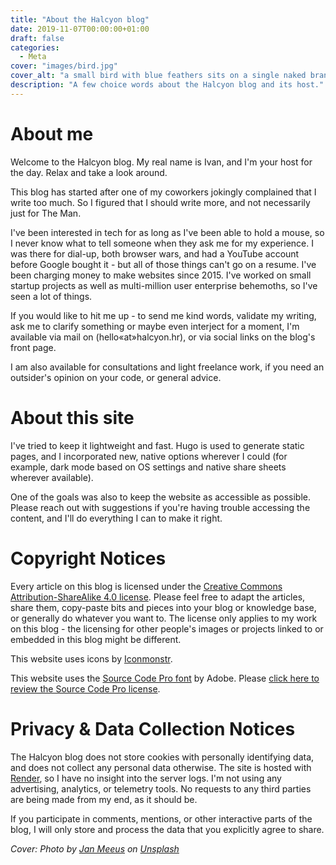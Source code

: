 ```yaml
---
title: "About the Halcyon blog"
date: 2019-11-07T00:00:00+01:00
draft: false
categories:
  - Meta
cover: "images/bird.jpg"
cover_alt: "a small bird with blue feathers sits on a single naked branch, its back turned towards the camera but looking to the left. the background is green but blurry and out of focus"
description: "A few choice words about the Halcyon blog and its host."
---
```


# About me

Welcome to the Halcyon blog. My real name is Ivan, and I'm your host for the
day. Relax and take a look around.

This blog has started after one of my coworkers jokingly complained that I write
too much. So I figured that I should write more, and not necessarily just for
The Man.

I've been interested in tech for as long as I've been able to hold a mouse, so I
never know what to tell someone when they ask me for my experience. I was there
for dial-up, both browser wars, and had a YouTube account before Google bought
it - but all of those things can't go on a resume. I've been charging money to
make websites since 2015. I've worked on small startup projects as well as
multi-million user enterprise behemoths, so I've seen a lot of things.

If you would like to hit me up - to send me kind words, validate my writing, ask
me to clarify something or maybe even interject for a moment, I'm available via
mail on (hello&laquo;at&raquo;halcyon.hr), or via social links on the blog's
front page.

I am also available for consultations and light freelance work, if you need an
outsider's opinion on your code, or general advice.

# About this site

I've tried to keep it lightweight and fast. Hugo is used to generate static
pages, and I incorporated new, native options wherever I could (for example,
dark mode based on OS settings and native share sheets wherever available).

One of the goals was also to keep the website as accessible as possible. Please
reach out with suggestions if you're having trouble accessing the content, and
I'll do everything I can to make it right.

# Copyright Notices
 
Every article on this blog is licensed under the [Creative Commons
Attribution-ShareAlike 4.0 license](https://creativecommons.org/licenses/by-sa/4.0/).
Please feel free to adapt the articles, share them, copy-paste bits and pieces
into your blog or knowledge base, or generally do whatever you want to. The
license only applies to my work on this blog - the licensing for other people's
images or projects linked to or embedded in this blog might be different.

This website uses icons by [Iconmonstr](https://iconmonstr.com).

This website uses the [Source Code Pro
font](https://github.com/adobe-fonts/source-code-pro) by Adobe. Please [click
here to review the Source Code Pro
license](https://github.com/adobe-fonts/source-code-pro/blob/release/LICENSE.md).

# Privacy & Data Collection Notices

The Halcyon blog does not store cookies with personally identifying data, and
does not collect any personal data otherwise. The site is hosted with
[Render](http://render.com), so I have no insight into the server logs. I'm not
using any advertising, analytics, or telemetry tools. No requests to any third
parties are being made from my end, as it should be.

If you participate in comments, mentions, or other interactive parts of the
blog, I will only store and process the data that you explicitly agree to share.

_Cover: Photo by [Jan Meeus](https://unsplash.com/@janmeeus) on 
[Unsplash](https://unsplash.com)_
